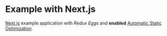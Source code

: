 # Example with Next.js

[Next.js](https://nextjs.org/) example application with _Redux Eggs_ and **enabled**
[Automatic Static Optimization](https://nextjs.org/docs/advanced-features/automatic-static-optimization).
